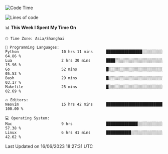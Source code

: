<!--START_SECTION:waka-->
![Code Time](http://img.shields.io/badge/Code%20Time-1%2C403%20hrs%201%20min-blue)

![Lines of code](https://img.shields.io/badge/From%20Hello%20World%20I%27ve%20Written-261.7%20thousand%20lines%20of%20code-blue)

📊 **This Week I Spent My Time On** 

```text
🕑︎ Time Zone: Asia/Shanghai

💬 Programming Languages: 
Python                   10 hrs 11 mins      ████████████████░░░░░░░░░   64.86 % 
Lua                      2 hrs 30 mins       ████░░░░░░░░░░░░░░░░░░░░░   15.96 % 
Go                       52 mins             █░░░░░░░░░░░░░░░░░░░░░░░░   05.53 % 
Bash                     29 mins             █░░░░░░░░░░░░░░░░░░░░░░░░   03.17 % 
Makefile                 25 mins             █░░░░░░░░░░░░░░░░░░░░░░░░   02.69 % 

🔥 Editors: 
Neovim                   15 hrs 42 mins      █████████████████████████   100.00 % 

💻 Operating System: 
Mac                      9 hrs               ██████████████░░░░░░░░░░░   57.38 % 
Linux                    6 hrs 41 mins       ███████████░░░░░░░░░░░░░░   42.62 % 
```


 Last Updated on 16/06/2023 18:27:31 UTC
<!--END_SECTION:waka-->
